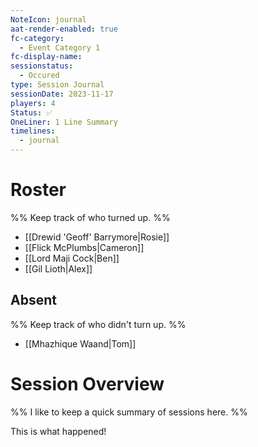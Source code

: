 ```yaml
---
NoteIcon: journal
aat-render-enabled: true
fc-category:
  - Event Category 1
fc-display-name: 
sessionstatus:
  - Occured
type: Session Journal
sessionDate: 2023-11-17
players: 4
Status: ✅
OneLiner: 1 Line Summary
timelines:
  - journal
---
```




# Roster 

%% Keep track of who turned up. %%

- [[Drewid 'Geoff' Barrymore|Rosie]]
- [[Flick McPlumbs|Cameron]]
- [[Lord Maji Cock|Ben]]
- [[Gil Lioth|Alex]]

## Absent

%% Keep track of who didn't turn up. %%

- [[Mhazhique Waand|Tom]]

# Session Overview

%% I like to keep a quick summary of sessions here. %%

This is what happened! 
